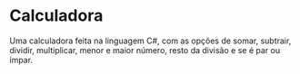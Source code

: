 # Calculadora
Uma calculadora feita na linguagem C#, com as opções de somar, subtrair, dividir, multiplicar, menor e maior número, resto da divisão e se é par ou ímpar.
